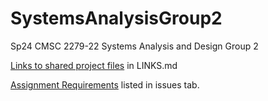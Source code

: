 # SystemsAnalysisGroup2
Sp24 CMSC 2279-22 Systems Analysis and Design Group 2

[Links to shared project files](https://github.com/Nutbarz/SystemsAnalysisGroup2/blob/main/LINKS.md) in LINKS.md

[Assignment Requirements](https://github.com/Nutbarz/SystemsAnalysisGroup2/issues/2) listed in issues tab.
